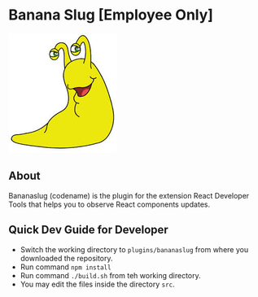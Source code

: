 # Banana Slug **[Employee Only]**

![mascot](images/mascot.jpg?raw=true "mascot")

## About

Bananaslug (codename) is the plugin for the extension React Developer Tools that helps you to observe React components updates.

## Quick Dev Guide for Developer
* Switch the working directory to `plugins/bananaslug` from where you downloaded the repository.
* Run command `npm install`
* Run command `./build.sh` from teh working directory.
* You may edit the files inside the directory `src`.
